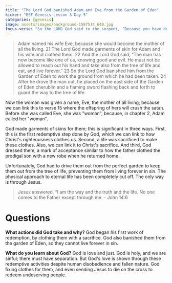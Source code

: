 ```yaml
---
title: "The Lord God banished Adam and Eve from the Garden of Eden"
kicker: "BSF Genesis Lesson 3 Day 5"
categories: [genesis]
image: assets/images/background-1587514_640.jpg
focus-verse: "So the LORD God said to the serpent, ‘Because you have done this ... I will put enmity between you and the woman, and between your offspring and hers; he will crush your head, and you will strike his heel.’ – Genesis 3:14-15"
---
```


> Adam named his wife Eve, because she would become the mother of all the living.
> 21 The Lord God made garments of skin for Adam and his wife and clothed them. 22 And the Lord God said, “The man has now become like one of us, knowing good and evil. He must not be allowed to reach out his hand and take also from the tree of life and eat, and live forever.” 23 So the Lord God banished him from the Garden of Eden to work the ground from which he had been taken. 24 After he drove the man out, he placed on the east side of the Garden of Eden cherubim and a flaming sword flashing back and forth to guard the way to the tree of life.

Now the woman was given a name, Eve, the mother of all living; because we can link this to verse 15 where the offspring of hers will crush the satan. Before she was called Eve, she was "woman", because, in chapter 2, Adam called her "woman".

God made garments of skins for them; this is significant in three ways. First, this is the first redemptive step done by God, which we can link to how Christ's righteousness clothes us. Second, a life was sacrificed to make these clothes. Also, we can link it to Christ's sacrifice. And third, God dressed them, a mark of acceptance similar to how the father clothed the prodigal son with a new robe when he returned home.

Unfortunately, God had to drive them out from the perfect garden to keep them out from the tree of life, preventing them from living forever in sin. The physical approach to eternal life has been completely cut off. The only way is through Jesus.

> Jesus answered, “I am the way and the truth and the life. No one comes to the Father except through me. - John 14:6

# Questions

**What actions did God take and why?** God began his first work of redemption, by clothing them with a sacrifice. God also banished them from the garden of Eden, so they cannot live forever in sin.

**What do you learn about God?** God is love and just. God is holy, and we are sinful; there must have separation. But God's love is shown through these redemptive activities despite human disobedience and fallen nature. God fixing clothes for them, and even sending Jesus to die on the cross to redeem undeserving people.
